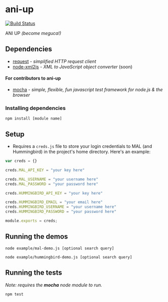 ani-up
======

[![Build Status](https://travis-ci.org/richard1/ani-up.svg?branch=master)](https://travis-ci.org/richard1/ani-up)

ANI UP _(become meguca!)_

## Dependencies

* [request](https://github.com/mikeal/request) - _simplified HTTP request client_
* [node-xml2js](https://github.com/Leonidas-from-XIV/node-xml2js) - _XML to JavaScript object converter_ (soon)

#### For contributors to ani-up

* [mocha](https://github.com/visionmedia/mocha) - _simple, flexible, fun javascript test framework for node.js & the browser_

### Installing dependencies

`npm install [module name]`

## Setup

* Requires a `creds.js` file to store your login credentials to MAL (and Hummingbird) in the project's home directory. Here's an example:

```JavaScript
var creds = {}

creds.MAL_API_KEY = "your key here"

creds.MAL_USERNAME = "your username here"
creds.MAL_PASSWORD = "your password here"

creds.HUMMINGBIRD_API_KEY = "your key here"

creds.HUMMINGBIRD_EMAIL = "your email here"
creds.HUMMINGBIRD_USERNAME = "your username here"
creds.HUMMINGBIRD_PASSWORD = "your password here"

module.exports = creds;
```

## Running the demos

```
node example/mal-demo.js [optional search query]

node example/hummingbird-demo.js [optional search query]
```

## Running the tests

_Note: requires the **mocha** node module to run._

```
npm test
```
